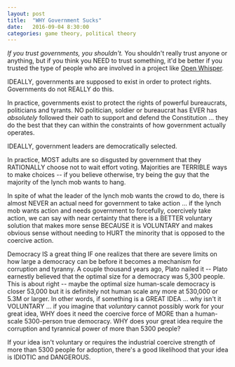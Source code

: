 ```yaml
---
layout: post
title:  "WHY Government Sucks"
date:   2016-09-04 8:30:00
categories: game theory, political theory
---
```

*If you trust governments, you shouldn't.* You shouldn't really trust anyone or anything, but if you think you NEED to trust something, it'd be better if you trusted the type of people who are involved in a project like [Open Whisper](https://github.com/whispersystems/).  

IDEALLY, governments are supposed to exist in order to protect rights. Governments do not REALLY do this.

In practice, governments exist to protect the rights of powerful bureaucrats, politicians and tyrants. NO politician, soldier or bureaucrat has EVER has *absolutely* followed their oath to support and defend the Constitution ... they do the best that they can within the constraints of how government actually operates.

IDEALLY, government leaders are democratically selected.

In practice, MOST adults are so disgusted by government that they RATIONALLY choose not to wait effort voting. Majorities are TERRIBLE ways to make choices -- if you believe otherwise, try being the guy that the majority of the lynch mob wants to hang.

In spite of what the leader of the lynch mob wants the crowd to do, there is almost NEVER an actual need for government to take action ... if the lynch mob wants action and needs government to forcefully, coercively take action, we can say with near certainty that there is a BETTER voluntary solution that makes more sense BECAUSE it is VOLUNTARY and makes obvious sense without needing to HURT the minority that is opposed to the coercive action.  

Democracy IS a great thing IF one realizes that there are severe limits on how large a democracy can be before it becomes a mechanism for corruption and tyranny.  A couple thousand years ago, Plato nailed it -- Plato earnestly believed that the optimal size for a democracy was 5,300 people.  This is about right -- maybe the optimal size human-scale democracy is closer 53,000 but it is definitely not human scale any more at 530,000 or 5.3M or larger.  In other words, if something is a GREAT IDEA ... why isn't it VOLUNTARY ... if you imagine that *voluntary* cannot possibly work for your great idea, WHY does it need the coercive force of MORE than a human-scale 5300-person true democracy.  WHY does your great idea require the corruption and tyrannical power of more than 5300 people?  

If your idea isn't voluntary or requires the industrial coercive strength of more than 5300 people for adoption, there's a good likelihood that your idea is IDIOTIC and DANGEROUS. 
